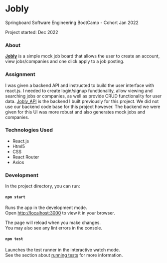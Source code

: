 # Jobly
Springboard Software Engineering BootCamp - Cohort Jan 2022 

Project started: Dec 2022

### About 
**[Jobly](http://melodic-attempt.surge.sh/)** is a simple mock job board that allows the user to create an account, view jobs/companies and one click apply to a job posting. 



### Assignment 
I was given a backend API and instructed to build the user interface with react.js. I needed to create login/signup functionality, allow viewing and searching jobs or companies, as well as provide CRUD functionality for user data. [Jobly_API](https://github.com/nll004/express_API_jobly) is the backend I built previously for this project. We did not use our backend code base for this project however. The backend we were given for this UI was more robust and also generates mock jobs and companies.  

### Technologies Used
- React.js
- Html5
- CSS
- React Router
- Axios

### Development

In the project directory, you can run:

#### `npm start`

Runs the app in the development mode.\
Open [http://localhost:3000](http://localhost:3000) to view it in your browser.

The page will reload when you make changes.\
You may also see any lint errors in the console.

#### `npm test`

Launches the test runner in the interactive watch mode.\
See the section about [running tests](https://facebook.github.io/create-react-app/docs/running-tests) for more information.

